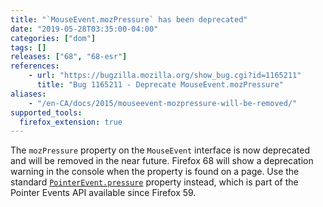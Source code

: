 ```yaml
---
title: "`MouseEvent.mozPressure` has been deprecated"
date: "2019-05-28T03:35:00-04:00"
categories: ["dom"]
tags: []
releases: ["68", "68-esr"]
references:
    - url: "https://bugzilla.mozilla.org/show_bug.cgi?id=1165211"
      title: "Bug 1165211 - Deprecate MouseEvent.mozPressure"
aliases:
    - "/en-CA/docs/2015/mouseevent-mozpressure-will-be-removed/"
supported_tools:
  firefox_extension: true
---
```

The `mozPressure` property on the `MouseEvent` interface is now deprecated and will be removed in the near future. Firefox 68 will show a deprecation warning in the console when the property is found on a page. Use the standard [`PointerEvent.pressure`](https://developer.mozilla.org/docs/Web/API/PointerEvent/pressure) property instead, which is part of the Pointer Events API available since Firefox 59.
